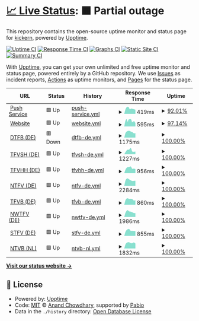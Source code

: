 # [📈 Live Status](https://status.kickern.app): <!--live status--> **🟧 Partial outage**

This repository contains the open-source uptime monitor and status page for [kickern](https://status.kickern.app), powered by [Upptime](https://github.com/upptime/upptime).

[![Uptime CI](https://github.com/kickern/status/workflows/Uptime%20CI/badge.svg)](https://github.com/kickern/status/actions?query=workflow%3A%22Uptime+CI%22)
[![Response Time CI](https://github.com/kickern/status/workflows/Response%20Time%20CI/badge.svg)](https://github.com/kickern/status/actions?query=workflow%3A%22Response+Time+CI%22)
[![Graphs CI](https://github.com/kickern/status/workflows/Graphs%20CI/badge.svg)](https://github.com/kickern/status/actions?query=workflow%3A%22Graphs+CI%22)
[![Static Site CI](https://github.com/kickern/status/workflows/Static%20Site%20CI/badge.svg)](https://github.com/kickern/status/actions?query=workflow%3A%22Static+Site+CI%22)
[![Summary CI](https://github.com/kickern/status/workflows/Summary%20CI/badge.svg)](https://github.com/kickern/status/actions?query=workflow%3A%22Summary+CI%22)

With [Upptime](https://upptime.js.org), you can get your own unlimited and free uptime monitor and status page, powered entirely by a GitHub repository. We use [Issues](https://github.com/kickern/status/issues) as incident reports, [Actions](https://github.com/kickern/status/actions) as uptime monitors, and [Pages](https://status.kickern.app) for the status page.

<!--start: status pages-->
<!-- This summary is generated by Upptime (https://github.com/upptime/upptime) -->
<!-- Do not edit this manually, your changes will be overwritten -->
<!-- prettier-ignore -->
| URL | Status | History | Response Time | Uptime |
| --- | ------ | ------- | ------------- | ------ |
| <img alt="" src="https://icons.duckduckgo.com/ip3/push.kickern.online.ico" height="13"> [Push Service](https://push.kickern.online/health) | 🟩 Up | [push-service.yml](https://github.com/kickern/status/commits/HEAD/history/push-service.yml) | <details><summary><img alt="Response time graph" src="./graphs/push-service/response-time-week.png" height="20"> 419ms</summary><br><a href="https://status.kickern.app/history/push-service"><img alt="Response time 458" src="https://img.shields.io/endpoint?url=https%3A%2F%2Fraw.githubusercontent.com%2Fkickern%2Fstatus%2FHEAD%2Fapi%2Fpush-service%2Fresponse-time.json"></a><br><a href="https://status.kickern.app/history/push-service"><img alt="24-hour response time 331" src="https://img.shields.io/endpoint?url=https%3A%2F%2Fraw.githubusercontent.com%2Fkickern%2Fstatus%2FHEAD%2Fapi%2Fpush-service%2Fresponse-time-day.json"></a><br><a href="https://status.kickern.app/history/push-service"><img alt="7-day response time 419" src="https://img.shields.io/endpoint?url=https%3A%2F%2Fraw.githubusercontent.com%2Fkickern%2Fstatus%2FHEAD%2Fapi%2Fpush-service%2Fresponse-time-week.json"></a><br><a href="https://status.kickern.app/history/push-service"><img alt="30-day response time 446" src="https://img.shields.io/endpoint?url=https%3A%2F%2Fraw.githubusercontent.com%2Fkickern%2Fstatus%2FHEAD%2Fapi%2Fpush-service%2Fresponse-time-month.json"></a><br><a href="https://status.kickern.app/history/push-service"><img alt="1-year response time 458" src="https://img.shields.io/endpoint?url=https%3A%2F%2Fraw.githubusercontent.com%2Fkickern%2Fstatus%2FHEAD%2Fapi%2Fpush-service%2Fresponse-time-year.json"></a></details> | <details><summary><a href="https://status.kickern.app/history/push-service">92.01%</a></summary><a href="https://status.kickern.app/history/push-service"><img alt="All-time uptime 99.67%" src="https://img.shields.io/endpoint?url=https%3A%2F%2Fraw.githubusercontent.com%2Fkickern%2Fstatus%2FHEAD%2Fapi%2Fpush-service%2Fuptime.json"></a><br><a href="https://status.kickern.app/history/push-service"><img alt="24-hour uptime 100.00%" src="https://img.shields.io/endpoint?url=https%3A%2F%2Fraw.githubusercontent.com%2Fkickern%2Fstatus%2FHEAD%2Fapi%2Fpush-service%2Fuptime-day.json"></a><br><a href="https://status.kickern.app/history/push-service"><img alt="7-day uptime 92.01%" src="https://img.shields.io/endpoint?url=https%3A%2F%2Fraw.githubusercontent.com%2Fkickern%2Fstatus%2FHEAD%2Fapi%2Fpush-service%2Fuptime-week.json"></a><br><a href="https://status.kickern.app/history/push-service"><img alt="30-day uptime 98.16%" src="https://img.shields.io/endpoint?url=https%3A%2F%2Fraw.githubusercontent.com%2Fkickern%2Fstatus%2FHEAD%2Fapi%2Fpush-service%2Fuptime-month.json"></a><br><a href="https://status.kickern.app/history/push-service"><img alt="1-year uptime 99.67%" src="https://img.shields.io/endpoint?url=https%3A%2F%2Fraw.githubusercontent.com%2Fkickern%2Fstatus%2FHEAD%2Fapi%2Fpush-service%2Fuptime-year.json"></a></details>
| <img alt="" src="https://icons.duckduckgo.com/ip3/kickern.app.ico" height="13"> [Website](https://kickern.app) | 🟩 Up | [website.yml](https://github.com/kickern/status/commits/HEAD/history/website.yml) | <details><summary><img alt="Response time graph" src="./graphs/website/response-time-week.png" height="20"> 595ms</summary><br><a href="https://status.kickern.app/history/website"><img alt="Response time 602" src="https://img.shields.io/endpoint?url=https%3A%2F%2Fraw.githubusercontent.com%2Fkickern%2Fstatus%2FHEAD%2Fapi%2Fwebsite%2Fresponse-time.json"></a><br><a href="https://status.kickern.app/history/website"><img alt="24-hour response time 338" src="https://img.shields.io/endpoint?url=https%3A%2F%2Fraw.githubusercontent.com%2Fkickern%2Fstatus%2FHEAD%2Fapi%2Fwebsite%2Fresponse-time-day.json"></a><br><a href="https://status.kickern.app/history/website"><img alt="7-day response time 595" src="https://img.shields.io/endpoint?url=https%3A%2F%2Fraw.githubusercontent.com%2Fkickern%2Fstatus%2FHEAD%2Fapi%2Fwebsite%2Fresponse-time-week.json"></a><br><a href="https://status.kickern.app/history/website"><img alt="30-day response time 591" src="https://img.shields.io/endpoint?url=https%3A%2F%2Fraw.githubusercontent.com%2Fkickern%2Fstatus%2FHEAD%2Fapi%2Fwebsite%2Fresponse-time-month.json"></a><br><a href="https://status.kickern.app/history/website"><img alt="1-year response time 602" src="https://img.shields.io/endpoint?url=https%3A%2F%2Fraw.githubusercontent.com%2Fkickern%2Fstatus%2FHEAD%2Fapi%2Fwebsite%2Fresponse-time-year.json"></a></details> | <details><summary><a href="https://status.kickern.app/history/website">97.14%</a></summary><a href="https://status.kickern.app/history/website"><img alt="All-time uptime 99.88%" src="https://img.shields.io/endpoint?url=https%3A%2F%2Fraw.githubusercontent.com%2Fkickern%2Fstatus%2FHEAD%2Fapi%2Fwebsite%2Fuptime.json"></a><br><a href="https://status.kickern.app/history/website"><img alt="24-hour uptime 100.00%" src="https://img.shields.io/endpoint?url=https%3A%2F%2Fraw.githubusercontent.com%2Fkickern%2Fstatus%2FHEAD%2Fapi%2Fwebsite%2Fuptime-day.json"></a><br><a href="https://status.kickern.app/history/website"><img alt="7-day uptime 97.14%" src="https://img.shields.io/endpoint?url=https%3A%2F%2Fraw.githubusercontent.com%2Fkickern%2Fstatus%2FHEAD%2Fapi%2Fwebsite%2Fuptime-week.json"></a><br><a href="https://status.kickern.app/history/website"><img alt="30-day uptime 99.34%" src="https://img.shields.io/endpoint?url=https%3A%2F%2Fraw.githubusercontent.com%2Fkickern%2Fstatus%2FHEAD%2Fapi%2Fwebsite%2Fuptime-month.json"></a><br><a href="https://status.kickern.app/history/website"><img alt="1-year uptime 99.88%" src="https://img.shields.io/endpoint?url=https%3A%2F%2Fraw.githubusercontent.com%2Fkickern%2Fstatus%2FHEAD%2Fapi%2Fwebsite%2Fuptime-year.json"></a></details>
| <img alt="" src="https://icons.duckduckgo.com/ip3/dtfb.de.ico" height="13"> [DTFB (DE)](https://dtfb.de) | 🟥 Down | [dtfb-de.yml](https://github.com/kickern/status/commits/HEAD/history/dtfb-de.yml) | <details><summary><img alt="Response time graph" src="./graphs/dtfb-de/response-time-week.png" height="20"> 1175ms</summary><br><a href="https://status.kickern.app/history/dtfb-de"><img alt="Response time 1222" src="https://img.shields.io/endpoint?url=https%3A%2F%2Fraw.githubusercontent.com%2Fkickern%2Fstatus%2FHEAD%2Fapi%2Fdtfb-de%2Fresponse-time.json"></a><br><a href="https://status.kickern.app/history/dtfb-de"><img alt="24-hour response time 938" src="https://img.shields.io/endpoint?url=https%3A%2F%2Fraw.githubusercontent.com%2Fkickern%2Fstatus%2FHEAD%2Fapi%2Fdtfb-de%2Fresponse-time-day.json"></a><br><a href="https://status.kickern.app/history/dtfb-de"><img alt="7-day response time 1175" src="https://img.shields.io/endpoint?url=https%3A%2F%2Fraw.githubusercontent.com%2Fkickern%2Fstatus%2FHEAD%2Fapi%2Fdtfb-de%2Fresponse-time-week.json"></a><br><a href="https://status.kickern.app/history/dtfb-de"><img alt="30-day response time 1182" src="https://img.shields.io/endpoint?url=https%3A%2F%2Fraw.githubusercontent.com%2Fkickern%2Fstatus%2FHEAD%2Fapi%2Fdtfb-de%2Fresponse-time-month.json"></a><br><a href="https://status.kickern.app/history/dtfb-de"><img alt="1-year response time 1222" src="https://img.shields.io/endpoint?url=https%3A%2F%2Fraw.githubusercontent.com%2Fkickern%2Fstatus%2FHEAD%2Fapi%2Fdtfb-de%2Fresponse-time-year.json"></a></details> | <details><summary><a href="https://status.kickern.app/history/dtfb-de">100.00%</a></summary><a href="https://status.kickern.app/history/dtfb-de"><img alt="All-time uptime 100.00%" src="https://img.shields.io/endpoint?url=https%3A%2F%2Fraw.githubusercontent.com%2Fkickern%2Fstatus%2FHEAD%2Fapi%2Fdtfb-de%2Fuptime.json"></a><br><a href="https://status.kickern.app/history/dtfb-de"><img alt="24-hour uptime 99.98%" src="https://img.shields.io/endpoint?url=https%3A%2F%2Fraw.githubusercontent.com%2Fkickern%2Fstatus%2FHEAD%2Fapi%2Fdtfb-de%2Fuptime-day.json"></a><br><a href="https://status.kickern.app/history/dtfb-de"><img alt="7-day uptime 100.00%" src="https://img.shields.io/endpoint?url=https%3A%2F%2Fraw.githubusercontent.com%2Fkickern%2Fstatus%2FHEAD%2Fapi%2Fdtfb-de%2Fuptime-week.json"></a><br><a href="https://status.kickern.app/history/dtfb-de"><img alt="30-day uptime 100.00%" src="https://img.shields.io/endpoint?url=https%3A%2F%2Fraw.githubusercontent.com%2Fkickern%2Fstatus%2FHEAD%2Fapi%2Fdtfb-de%2Fuptime-month.json"></a><br><a href="https://status.kickern.app/history/dtfb-de"><img alt="1-year uptime 100.00%" src="https://img.shields.io/endpoint?url=https%3A%2F%2Fraw.githubusercontent.com%2Fkickern%2Fstatus%2FHEAD%2Fapi%2Fdtfb-de%2Fuptime-year.json"></a></details>
| <img alt="" src="https://icons.duckduckgo.com/ip3/tfvsh.de.ico" height="13"> [TFVSH (DE)](https://tfvsh.de) | 🟩 Up | [tfvsh-de.yml](https://github.com/kickern/status/commits/HEAD/history/tfvsh-de.yml) | <details><summary><img alt="Response time graph" src="./graphs/tfvsh-de/response-time-week.png" height="20"> 1227ms</summary><br><a href="https://status.kickern.app/history/tfvsh-de"><img alt="Response time 1114" src="https://img.shields.io/endpoint?url=https%3A%2F%2Fraw.githubusercontent.com%2Fkickern%2Fstatus%2FHEAD%2Fapi%2Ftfvsh-de%2Fresponse-time.json"></a><br><a href="https://status.kickern.app/history/tfvsh-de"><img alt="24-hour response time 893" src="https://img.shields.io/endpoint?url=https%3A%2F%2Fraw.githubusercontent.com%2Fkickern%2Fstatus%2FHEAD%2Fapi%2Ftfvsh-de%2Fresponse-time-day.json"></a><br><a href="https://status.kickern.app/history/tfvsh-de"><img alt="7-day response time 1227" src="https://img.shields.io/endpoint?url=https%3A%2F%2Fraw.githubusercontent.com%2Fkickern%2Fstatus%2FHEAD%2Fapi%2Ftfvsh-de%2Fresponse-time-week.json"></a><br><a href="https://status.kickern.app/history/tfvsh-de"><img alt="30-day response time 1098" src="https://img.shields.io/endpoint?url=https%3A%2F%2Fraw.githubusercontent.com%2Fkickern%2Fstatus%2FHEAD%2Fapi%2Ftfvsh-de%2Fresponse-time-month.json"></a><br><a href="https://status.kickern.app/history/tfvsh-de"><img alt="1-year response time 1114" src="https://img.shields.io/endpoint?url=https%3A%2F%2Fraw.githubusercontent.com%2Fkickern%2Fstatus%2FHEAD%2Fapi%2Ftfvsh-de%2Fresponse-time-year.json"></a></details> | <details><summary><a href="https://status.kickern.app/history/tfvsh-de">100.00%</a></summary><a href="https://status.kickern.app/history/tfvsh-de"><img alt="All-time uptime 99.66%" src="https://img.shields.io/endpoint?url=https%3A%2F%2Fraw.githubusercontent.com%2Fkickern%2Fstatus%2FHEAD%2Fapi%2Ftfvsh-de%2Fuptime.json"></a><br><a href="https://status.kickern.app/history/tfvsh-de"><img alt="24-hour uptime 100.00%" src="https://img.shields.io/endpoint?url=https%3A%2F%2Fraw.githubusercontent.com%2Fkickern%2Fstatus%2FHEAD%2Fapi%2Ftfvsh-de%2Fuptime-day.json"></a><br><a href="https://status.kickern.app/history/tfvsh-de"><img alt="7-day uptime 100.00%" src="https://img.shields.io/endpoint?url=https%3A%2F%2Fraw.githubusercontent.com%2Fkickern%2Fstatus%2FHEAD%2Fapi%2Ftfvsh-de%2Fuptime-week.json"></a><br><a href="https://status.kickern.app/history/tfvsh-de"><img alt="30-day uptime 99.93%" src="https://img.shields.io/endpoint?url=https%3A%2F%2Fraw.githubusercontent.com%2Fkickern%2Fstatus%2FHEAD%2Fapi%2Ftfvsh-de%2Fuptime-month.json"></a><br><a href="https://status.kickern.app/history/tfvsh-de"><img alt="1-year uptime 99.66%" src="https://img.shields.io/endpoint?url=https%3A%2F%2Fraw.githubusercontent.com%2Fkickern%2Fstatus%2FHEAD%2Fapi%2Ftfvsh-de%2Fuptime-year.json"></a></details>
| <img alt="" src="https://icons.duckduckgo.com/ip3/kickern-hamburg.de.ico" height="13"> [TFVHH (DE)](https://kickern-hamburg.de) | 🟩 Up | [tfvhh-de.yml](https://github.com/kickern/status/commits/HEAD/history/tfvhh-de.yml) | <details><summary><img alt="Response time graph" src="./graphs/tfvhh-de/response-time-week.png" height="20"> 956ms</summary><br><a href="https://status.kickern.app/history/tfvhh-de"><img alt="Response time 1975" src="https://img.shields.io/endpoint?url=https%3A%2F%2Fraw.githubusercontent.com%2Fkickern%2Fstatus%2FHEAD%2Fapi%2Ftfvhh-de%2Fresponse-time.json"></a><br><a href="https://status.kickern.app/history/tfvhh-de"><img alt="24-hour response time 770" src="https://img.shields.io/endpoint?url=https%3A%2F%2Fraw.githubusercontent.com%2Fkickern%2Fstatus%2FHEAD%2Fapi%2Ftfvhh-de%2Fresponse-time-day.json"></a><br><a href="https://status.kickern.app/history/tfvhh-de"><img alt="7-day response time 956" src="https://img.shields.io/endpoint?url=https%3A%2F%2Fraw.githubusercontent.com%2Fkickern%2Fstatus%2FHEAD%2Fapi%2Ftfvhh-de%2Fresponse-time-week.json"></a><br><a href="https://status.kickern.app/history/tfvhh-de"><img alt="30-day response time 989" src="https://img.shields.io/endpoint?url=https%3A%2F%2Fraw.githubusercontent.com%2Fkickern%2Fstatus%2FHEAD%2Fapi%2Ftfvhh-de%2Fresponse-time-month.json"></a><br><a href="https://status.kickern.app/history/tfvhh-de"><img alt="1-year response time 1975" src="https://img.shields.io/endpoint?url=https%3A%2F%2Fraw.githubusercontent.com%2Fkickern%2Fstatus%2FHEAD%2Fapi%2Ftfvhh-de%2Fresponse-time-year.json"></a></details> | <details><summary><a href="https://status.kickern.app/history/tfvhh-de">100.00%</a></summary><a href="https://status.kickern.app/history/tfvhh-de"><img alt="All-time uptime 99.25%" src="https://img.shields.io/endpoint?url=https%3A%2F%2Fraw.githubusercontent.com%2Fkickern%2Fstatus%2FHEAD%2Fapi%2Ftfvhh-de%2Fuptime.json"></a><br><a href="https://status.kickern.app/history/tfvhh-de"><img alt="24-hour uptime 100.00%" src="https://img.shields.io/endpoint?url=https%3A%2F%2Fraw.githubusercontent.com%2Fkickern%2Fstatus%2FHEAD%2Fapi%2Ftfvhh-de%2Fuptime-day.json"></a><br><a href="https://status.kickern.app/history/tfvhh-de"><img alt="7-day uptime 100.00%" src="https://img.shields.io/endpoint?url=https%3A%2F%2Fraw.githubusercontent.com%2Fkickern%2Fstatus%2FHEAD%2Fapi%2Ftfvhh-de%2Fuptime-week.json"></a><br><a href="https://status.kickern.app/history/tfvhh-de"><img alt="30-day uptime 99.93%" src="https://img.shields.io/endpoint?url=https%3A%2F%2Fraw.githubusercontent.com%2Fkickern%2Fstatus%2FHEAD%2Fapi%2Ftfvhh-de%2Fuptime-month.json"></a><br><a href="https://status.kickern.app/history/tfvhh-de"><img alt="1-year uptime 99.25%" src="https://img.shields.io/endpoint?url=https%3A%2F%2Fraw.githubusercontent.com%2Fkickern%2Fstatus%2FHEAD%2Fapi%2Ftfvhh-de%2Fuptime-year.json"></a></details>
| <img alt="" src="https://icons.duckduckgo.com/ip3/ntfv.de.ico" height="13"> [NTFV (DE)](https://ntfv.de) | 🟩 Up | [ntfv-de.yml](https://github.com/kickern/status/commits/HEAD/history/ntfv-de.yml) | <details><summary><img alt="Response time graph" src="./graphs/ntfv-de/response-time-week.png" height="20"> 2284ms</summary><br><a href="https://status.kickern.app/history/ntfv-de"><img alt="Response time 2419" src="https://img.shields.io/endpoint?url=https%3A%2F%2Fraw.githubusercontent.com%2Fkickern%2Fstatus%2FHEAD%2Fapi%2Fntfv-de%2Fresponse-time.json"></a><br><a href="https://status.kickern.app/history/ntfv-de"><img alt="24-hour response time 2005" src="https://img.shields.io/endpoint?url=https%3A%2F%2Fraw.githubusercontent.com%2Fkickern%2Fstatus%2FHEAD%2Fapi%2Fntfv-de%2Fresponse-time-day.json"></a><br><a href="https://status.kickern.app/history/ntfv-de"><img alt="7-day response time 2284" src="https://img.shields.io/endpoint?url=https%3A%2F%2Fraw.githubusercontent.com%2Fkickern%2Fstatus%2FHEAD%2Fapi%2Fntfv-de%2Fresponse-time-week.json"></a><br><a href="https://status.kickern.app/history/ntfv-de"><img alt="30-day response time 2308" src="https://img.shields.io/endpoint?url=https%3A%2F%2Fraw.githubusercontent.com%2Fkickern%2Fstatus%2FHEAD%2Fapi%2Fntfv-de%2Fresponse-time-month.json"></a><br><a href="https://status.kickern.app/history/ntfv-de"><img alt="1-year response time 2419" src="https://img.shields.io/endpoint?url=https%3A%2F%2Fraw.githubusercontent.com%2Fkickern%2Fstatus%2FHEAD%2Fapi%2Fntfv-de%2Fresponse-time-year.json"></a></details> | <details><summary><a href="https://status.kickern.app/history/ntfv-de">100.00%</a></summary><a href="https://status.kickern.app/history/ntfv-de"><img alt="All-time uptime 99.87%" src="https://img.shields.io/endpoint?url=https%3A%2F%2Fraw.githubusercontent.com%2Fkickern%2Fstatus%2FHEAD%2Fapi%2Fntfv-de%2Fuptime.json"></a><br><a href="https://status.kickern.app/history/ntfv-de"><img alt="24-hour uptime 100.00%" src="https://img.shields.io/endpoint?url=https%3A%2F%2Fraw.githubusercontent.com%2Fkickern%2Fstatus%2FHEAD%2Fapi%2Fntfv-de%2Fuptime-day.json"></a><br><a href="https://status.kickern.app/history/ntfv-de"><img alt="7-day uptime 100.00%" src="https://img.shields.io/endpoint?url=https%3A%2F%2Fraw.githubusercontent.com%2Fkickern%2Fstatus%2FHEAD%2Fapi%2Fntfv-de%2Fuptime-week.json"></a><br><a href="https://status.kickern.app/history/ntfv-de"><img alt="30-day uptime 99.83%" src="https://img.shields.io/endpoint?url=https%3A%2F%2Fraw.githubusercontent.com%2Fkickern%2Fstatus%2FHEAD%2Fapi%2Fntfv-de%2Fuptime-month.json"></a><br><a href="https://status.kickern.app/history/ntfv-de"><img alt="1-year uptime 99.87%" src="https://img.shields.io/endpoint?url=https%3A%2F%2Fraw.githubusercontent.com%2Fkickern%2Fstatus%2FHEAD%2Fapi%2Fntfv-de%2Fuptime-year.json"></a></details>
| <img alt="" src="https://icons.duckduckgo.com/ip3/tfvb.de.ico" height="13"> [TFVB (DE)](https://tfvb.de/) | 🟩 Up | [tfvb-de.yml](https://github.com/kickern/status/commits/HEAD/history/tfvb-de.yml) | <details><summary><img alt="Response time graph" src="./graphs/tfvb-de/response-time-week.png" height="20"> 860ms</summary><br><a href="https://status.kickern.app/history/tfvb-de"><img alt="Response time 937" src="https://img.shields.io/endpoint?url=https%3A%2F%2Fraw.githubusercontent.com%2Fkickern%2Fstatus%2FHEAD%2Fapi%2Ftfvb-de%2Fresponse-time.json"></a><br><a href="https://status.kickern.app/history/tfvb-de"><img alt="24-hour response time 722" src="https://img.shields.io/endpoint?url=https%3A%2F%2Fraw.githubusercontent.com%2Fkickern%2Fstatus%2FHEAD%2Fapi%2Ftfvb-de%2Fresponse-time-day.json"></a><br><a href="https://status.kickern.app/history/tfvb-de"><img alt="7-day response time 860" src="https://img.shields.io/endpoint?url=https%3A%2F%2Fraw.githubusercontent.com%2Fkickern%2Fstatus%2FHEAD%2Fapi%2Ftfvb-de%2Fresponse-time-week.json"></a><br><a href="https://status.kickern.app/history/tfvb-de"><img alt="30-day response time 944" src="https://img.shields.io/endpoint?url=https%3A%2F%2Fraw.githubusercontent.com%2Fkickern%2Fstatus%2FHEAD%2Fapi%2Ftfvb-de%2Fresponse-time-month.json"></a><br><a href="https://status.kickern.app/history/tfvb-de"><img alt="1-year response time 937" src="https://img.shields.io/endpoint?url=https%3A%2F%2Fraw.githubusercontent.com%2Fkickern%2Fstatus%2FHEAD%2Fapi%2Ftfvb-de%2Fresponse-time-year.json"></a></details> | <details><summary><a href="https://status.kickern.app/history/tfvb-de">100.00%</a></summary><a href="https://status.kickern.app/history/tfvb-de"><img alt="All-time uptime 99.99%" src="https://img.shields.io/endpoint?url=https%3A%2F%2Fraw.githubusercontent.com%2Fkickern%2Fstatus%2FHEAD%2Fapi%2Ftfvb-de%2Fuptime.json"></a><br><a href="https://status.kickern.app/history/tfvb-de"><img alt="24-hour uptime 100.00%" src="https://img.shields.io/endpoint?url=https%3A%2F%2Fraw.githubusercontent.com%2Fkickern%2Fstatus%2FHEAD%2Fapi%2Ftfvb-de%2Fuptime-day.json"></a><br><a href="https://status.kickern.app/history/tfvb-de"><img alt="7-day uptime 100.00%" src="https://img.shields.io/endpoint?url=https%3A%2F%2Fraw.githubusercontent.com%2Fkickern%2Fstatus%2FHEAD%2Fapi%2Ftfvb-de%2Fuptime-week.json"></a><br><a href="https://status.kickern.app/history/tfvb-de"><img alt="30-day uptime 99.96%" src="https://img.shields.io/endpoint?url=https%3A%2F%2Fraw.githubusercontent.com%2Fkickern%2Fstatus%2FHEAD%2Fapi%2Ftfvb-de%2Fuptime-month.json"></a><br><a href="https://status.kickern.app/history/tfvb-de"><img alt="1-year uptime 99.99%" src="https://img.shields.io/endpoint?url=https%3A%2F%2Fraw.githubusercontent.com%2Fkickern%2Fstatus%2FHEAD%2Fapi%2Ftfvb-de%2Fuptime-year.json"></a></details>
| <img alt="" src="https://icons.duckduckgo.com/ip3/nwtfv.com.ico" height="13"> [NWTFV (DE)](https://nwtfv.com) | 🟩 Up | [nwtfv-de.yml](https://github.com/kickern/status/commits/HEAD/history/nwtfv-de.yml) | <details><summary><img alt="Response time graph" src="./graphs/nwtfv-de/response-time-week.png" height="20"> 1986ms</summary><br><a href="https://status.kickern.app/history/nwtfv-de"><img alt="Response time 2253" src="https://img.shields.io/endpoint?url=https%3A%2F%2Fraw.githubusercontent.com%2Fkickern%2Fstatus%2FHEAD%2Fapi%2Fnwtfv-de%2Fresponse-time.json"></a><br><a href="https://status.kickern.app/history/nwtfv-de"><img alt="24-hour response time 1519" src="https://img.shields.io/endpoint?url=https%3A%2F%2Fraw.githubusercontent.com%2Fkickern%2Fstatus%2FHEAD%2Fapi%2Fnwtfv-de%2Fresponse-time-day.json"></a><br><a href="https://status.kickern.app/history/nwtfv-de"><img alt="7-day response time 1986" src="https://img.shields.io/endpoint?url=https%3A%2F%2Fraw.githubusercontent.com%2Fkickern%2Fstatus%2FHEAD%2Fapi%2Fnwtfv-de%2Fresponse-time-week.json"></a><br><a href="https://status.kickern.app/history/nwtfv-de"><img alt="30-day response time 1895" src="https://img.shields.io/endpoint?url=https%3A%2F%2Fraw.githubusercontent.com%2Fkickern%2Fstatus%2FHEAD%2Fapi%2Fnwtfv-de%2Fresponse-time-month.json"></a><br><a href="https://status.kickern.app/history/nwtfv-de"><img alt="1-year response time 2253" src="https://img.shields.io/endpoint?url=https%3A%2F%2Fraw.githubusercontent.com%2Fkickern%2Fstatus%2FHEAD%2Fapi%2Fnwtfv-de%2Fresponse-time-year.json"></a></details> | <details><summary><a href="https://status.kickern.app/history/nwtfv-de">100.00%</a></summary><a href="https://status.kickern.app/history/nwtfv-de"><img alt="All-time uptime 98.53%" src="https://img.shields.io/endpoint?url=https%3A%2F%2Fraw.githubusercontent.com%2Fkickern%2Fstatus%2FHEAD%2Fapi%2Fnwtfv-de%2Fuptime.json"></a><br><a href="https://status.kickern.app/history/nwtfv-de"><img alt="24-hour uptime 100.00%" src="https://img.shields.io/endpoint?url=https%3A%2F%2Fraw.githubusercontent.com%2Fkickern%2Fstatus%2FHEAD%2Fapi%2Fnwtfv-de%2Fuptime-day.json"></a><br><a href="https://status.kickern.app/history/nwtfv-de"><img alt="7-day uptime 100.00%" src="https://img.shields.io/endpoint?url=https%3A%2F%2Fraw.githubusercontent.com%2Fkickern%2Fstatus%2FHEAD%2Fapi%2Fnwtfv-de%2Fuptime-week.json"></a><br><a href="https://status.kickern.app/history/nwtfv-de"><img alt="30-day uptime 99.93%" src="https://img.shields.io/endpoint?url=https%3A%2F%2Fraw.githubusercontent.com%2Fkickern%2Fstatus%2FHEAD%2Fapi%2Fnwtfv-de%2Fuptime-month.json"></a><br><a href="https://status.kickern.app/history/nwtfv-de"><img alt="1-year uptime 98.53%" src="https://img.shields.io/endpoint?url=https%3A%2F%2Fraw.githubusercontent.com%2Fkickern%2Fstatus%2FHEAD%2Fapi%2Fnwtfv-de%2Fuptime-year.json"></a></details>
| <img alt="" src="https://icons.duckduckgo.com/ip3/stfv.de.ico" height="13"> [STFV (DE)](https://stfv.de) | 🟩 Up | [stfv-de.yml](https://github.com/kickern/status/commits/HEAD/history/stfv-de.yml) | <details><summary><img alt="Response time graph" src="./graphs/stfv-de/response-time-week.png" height="20"> 855ms</summary><br><a href="https://status.kickern.app/history/stfv-de"><img alt="Response time 896" src="https://img.shields.io/endpoint?url=https%3A%2F%2Fraw.githubusercontent.com%2Fkickern%2Fstatus%2FHEAD%2Fapi%2Fstfv-de%2Fresponse-time.json"></a><br><a href="https://status.kickern.app/history/stfv-de"><img alt="24-hour response time 748" src="https://img.shields.io/endpoint?url=https%3A%2F%2Fraw.githubusercontent.com%2Fkickern%2Fstatus%2FHEAD%2Fapi%2Fstfv-de%2Fresponse-time-day.json"></a><br><a href="https://status.kickern.app/history/stfv-de"><img alt="7-day response time 855" src="https://img.shields.io/endpoint?url=https%3A%2F%2Fraw.githubusercontent.com%2Fkickern%2Fstatus%2FHEAD%2Fapi%2Fstfv-de%2Fresponse-time-week.json"></a><br><a href="https://status.kickern.app/history/stfv-de"><img alt="30-day response time 859" src="https://img.shields.io/endpoint?url=https%3A%2F%2Fraw.githubusercontent.com%2Fkickern%2Fstatus%2FHEAD%2Fapi%2Fstfv-de%2Fresponse-time-month.json"></a><br><a href="https://status.kickern.app/history/stfv-de"><img alt="1-year response time 896" src="https://img.shields.io/endpoint?url=https%3A%2F%2Fraw.githubusercontent.com%2Fkickern%2Fstatus%2FHEAD%2Fapi%2Fstfv-de%2Fresponse-time-year.json"></a></details> | <details><summary><a href="https://status.kickern.app/history/stfv-de">100.00%</a></summary><a href="https://status.kickern.app/history/stfv-de"><img alt="All-time uptime 99.98%" src="https://img.shields.io/endpoint?url=https%3A%2F%2Fraw.githubusercontent.com%2Fkickern%2Fstatus%2FHEAD%2Fapi%2Fstfv-de%2Fuptime.json"></a><br><a href="https://status.kickern.app/history/stfv-de"><img alt="24-hour uptime 100.00%" src="https://img.shields.io/endpoint?url=https%3A%2F%2Fraw.githubusercontent.com%2Fkickern%2Fstatus%2FHEAD%2Fapi%2Fstfv-de%2Fuptime-day.json"></a><br><a href="https://status.kickern.app/history/stfv-de"><img alt="7-day uptime 100.00%" src="https://img.shields.io/endpoint?url=https%3A%2F%2Fraw.githubusercontent.com%2Fkickern%2Fstatus%2FHEAD%2Fapi%2Fstfv-de%2Fuptime-week.json"></a><br><a href="https://status.kickern.app/history/stfv-de"><img alt="30-day uptime 99.93%" src="https://img.shields.io/endpoint?url=https%3A%2F%2Fraw.githubusercontent.com%2Fkickern%2Fstatus%2FHEAD%2Fapi%2Fstfv-de%2Fuptime-month.json"></a><br><a href="https://status.kickern.app/history/stfv-de"><img alt="1-year uptime 99.98%" src="https://img.shields.io/endpoint?url=https%3A%2F%2Fraw.githubusercontent.com%2Fkickern%2Fstatus%2FHEAD%2Fapi%2Fstfv-de%2Fuptime-year.json"></a></details>
| <img alt="" src="https://icons.duckduckgo.com/ip3/tafelvoetbal.nl.ico" height="13"> [NTVB (NL)](https://tafelvoetbal.nl) | 🟩 Up | [ntvb-nl.yml](https://github.com/kickern/status/commits/HEAD/history/ntvb-nl.yml) | <details><summary><img alt="Response time graph" src="./graphs/ntvb-nl/response-time-week.png" height="20"> 1832ms</summary><br><a href="https://status.kickern.app/history/ntvb-nl"><img alt="Response time 2852" src="https://img.shields.io/endpoint?url=https%3A%2F%2Fraw.githubusercontent.com%2Fkickern%2Fstatus%2FHEAD%2Fapi%2Fntvb-nl%2Fresponse-time.json"></a><br><a href="https://status.kickern.app/history/ntvb-nl"><img alt="24-hour response time 1645" src="https://img.shields.io/endpoint?url=https%3A%2F%2Fraw.githubusercontent.com%2Fkickern%2Fstatus%2FHEAD%2Fapi%2Fntvb-nl%2Fresponse-time-day.json"></a><br><a href="https://status.kickern.app/history/ntvb-nl"><img alt="7-day response time 1832" src="https://img.shields.io/endpoint?url=https%3A%2F%2Fraw.githubusercontent.com%2Fkickern%2Fstatus%2FHEAD%2Fapi%2Fntvb-nl%2Fresponse-time-week.json"></a><br><a href="https://status.kickern.app/history/ntvb-nl"><img alt="30-day response time 4777" src="https://img.shields.io/endpoint?url=https%3A%2F%2Fraw.githubusercontent.com%2Fkickern%2Fstatus%2FHEAD%2Fapi%2Fntvb-nl%2Fresponse-time-month.json"></a><br><a href="https://status.kickern.app/history/ntvb-nl"><img alt="1-year response time 2852" src="https://img.shields.io/endpoint?url=https%3A%2F%2Fraw.githubusercontent.com%2Fkickern%2Fstatus%2FHEAD%2Fapi%2Fntvb-nl%2Fresponse-time-year.json"></a></details> | <details><summary><a href="https://status.kickern.app/history/ntvb-nl">100.00%</a></summary><a href="https://status.kickern.app/history/ntvb-nl"><img alt="All-time uptime 99.79%" src="https://img.shields.io/endpoint?url=https%3A%2F%2Fraw.githubusercontent.com%2Fkickern%2Fstatus%2FHEAD%2Fapi%2Fntvb-nl%2Fuptime.json"></a><br><a href="https://status.kickern.app/history/ntvb-nl"><img alt="24-hour uptime 100.00%" src="https://img.shields.io/endpoint?url=https%3A%2F%2Fraw.githubusercontent.com%2Fkickern%2Fstatus%2FHEAD%2Fapi%2Fntvb-nl%2Fuptime-day.json"></a><br><a href="https://status.kickern.app/history/ntvb-nl"><img alt="7-day uptime 100.00%" src="https://img.shields.io/endpoint?url=https%3A%2F%2Fraw.githubusercontent.com%2Fkickern%2Fstatus%2FHEAD%2Fapi%2Fntvb-nl%2Fuptime-week.json"></a><br><a href="https://status.kickern.app/history/ntvb-nl"><img alt="30-day uptime 99.95%" src="https://img.shields.io/endpoint?url=https%3A%2F%2Fraw.githubusercontent.com%2Fkickern%2Fstatus%2FHEAD%2Fapi%2Fntvb-nl%2Fuptime-month.json"></a><br><a href="https://status.kickern.app/history/ntvb-nl"><img alt="1-year uptime 99.79%" src="https://img.shields.io/endpoint?url=https%3A%2F%2Fraw.githubusercontent.com%2Fkickern%2Fstatus%2FHEAD%2Fapi%2Fntvb-nl%2Fuptime-year.json"></a></details>

<!--end: status pages-->

[**Visit our status website →**](https://status.kickern.app)

## 📄 License

- Powered by: [Upptime](https://github.com/upptime/upptime)
- Code: [MIT](./LICENSE) © [Anand Chowdhary](https://anandchowdhary.com), supported by [Pabio](https://pabio.com)
- Data in the `./history` directory: [Open Database License](https://opendatacommons.org/licenses/odbl/1-0/)
